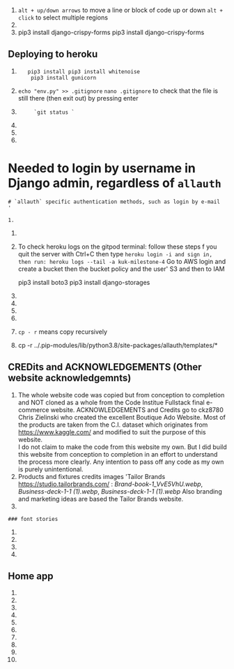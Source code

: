   1.  `alt + up/down arrows` to move a line or block of code up or down
        `alt + click` to select multiple regions
1.      
1.   pip3 install django-crispy-forms 
     pip3 install django-crispy-forms

 ## Deploying to heroku
1.        pip3 install pip3 install whitenoise
           pip3 install gunicorn  

1. ` echo "env.py" >> .gitignore `
    ` nano .gitignore ` to check that the file is still there (then exit out) by pressing enter 
1.          `git status ` 
1.          
1.          
1. 
 # Needed to login by username in Django admin, regardless of `allauth`
    

    # `allauth` specific authentication methods, such as login by e-mail
    '

    1.  
   1. 
   1.  To check heroku logs on the gitpod terminal:
       follow these steps f you quit the server with Ctrl+C then type
        `heroku login -i
        and sign in, then run:
        heroku logs --tail -a kuk-milestone-4`
        Go to AWS login and create a bucket then the bucket policy and the user'
        S3 and then to IAM 
         
        pip3 install boto3
        pip3 install django-storages
   1.  
   1.  
   1.  
   1.  
   1.   `cp - r` means copy recursively
   1.   cp -r ../.pip-modules/lib/python3.8/site-packages/allauth/templates/*
## CREDits and  ACKNOWLEDGEMENTS  (Other website acknowledgemnts)       
1.  The whole website code was copied but from conception to completion and NOT cloned as a whole from the Code Institue Fullstack final e-commerce website.
    ACKNOWLEDGEMENTS and Credits go to ckz8780 Chris Zielinski who created the excellent Boutique Ado Website.
        Most of the products are taken from the C.I. dataset which originates from https://www.kaggle.com/  and modified to suit the purpose of this website.  
        I do not claim to make the code from this website my own. But I did build this website from conception to completion in an effort to understand the process more clearly.
        Any intention to pass off any code as my own is purely unintentional.
1.    Products and fixtures credits images 'Tailor Brands https://studio.tailorbrands.com/ : 
        *Brand-book-1_VvE5VhU.webp*, *Business-deck-1-1 (1).webp*, *Business-deck-1-1 (1).webp* 
        Also branding and marketing ideas are based the Tailor Brands website.
1.  

    
    
    
    ### font stories  
1.   
1.       
1.  
1.      

## Home app
1.      
1.                
1.      
1.      
1.                     
1.  
1.          
1.          
1.          
1.          